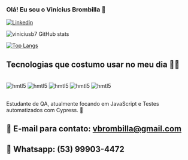
### Olá! Eu sou o Vinícius Brombilla 👋

[![Linkedin](https://img.shields.io/badge/LinkedIn-0077B5?style=for-the-badge&logo=linkedin&logoColor=white)](https://www.linkedin.com/in/vinicius-brombilla-14734016b)



![viniciusb7 GitHub stats](https://github-readme-stats.vercel.app/api?username=viniciusb7&show_icons=true&theme=dracula)

[![Top Langs](https://github-readme-stats.vercel.app/api/top-langs/?username=viniciusb7)](https://github.com/viniciusb7/github-readme-stats)

## Tecnologias que costumo usar no meu dia 🧑‍💻

<div style="display: inline_block"><br/>
<img align="center" alt= "hmtl5" src="https://img.shields.io/badge/HTML5-E34F26?style=for-the-badge&logo=html5&logoColor=white"/>
<img align="center" alt= "hmtl5" src="https://img.shields.io/badge/JavaScript-F7DF1E?style=for-the-badge&logo=javascript&logoColor=black"/>
<img align="center" alt= "hmtl5" src="https://img.shields.io/badge/Visual_Studio-5C2D91?style=for-the-badge&logo=visual%20studio&logoColor=white"/>
<img align="center" alt= "hmtl5" src="https://img.shields.io/badge/GIT-E44C30?style=for-the-badge&logo=git&logoColor=white"/>
<img align="center" alt= "hmtl5" src="https://img.shields.io/badge/mocha.js-323330?style=for-the-badge&logo=mocha&logoColor=Brown"/>  
</div><br/>

Estudante de QA, atualmente focando em JavaScript e Testes automatizados com Cypress. 🚀

## 📧 E-mail para contato: vbrombilla@gmail.com
## 📱 Whatsapp: (53) 99903-4472




</div>



